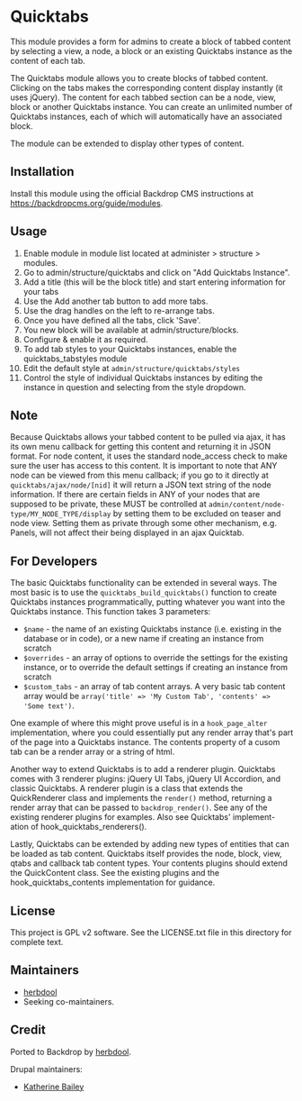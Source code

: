 # Quicktabs

This module provides a form for admins to create a block of tabbed content by
selecting a view, a node, a block or an existing Quicktabs instance as the
content of each tab.

The Quicktabs module allows you to create blocks of tabbed content. Clicking on
the tabs makes the corresponding content display instantly (it uses jQuery). The
content for each tabbed section can be a node, view, block or another Quicktabs
instance. You can create an unlimited number of Quicktabs instances, each of
which will automatically have an associated block.

The module can be extended to display other types of content.

## Installation

Install this module using the official Backdrop CMS instructions at
<https://backdropcms.org/guide/modules>.

## Usage

1. Enable module in module list located at administer > structure > modules.
2. Go to admin/structure/quicktabs and click on "Add Quicktabs Instance".
3. Add a title (this will be the block title) and start entering information for your tabs
4. Use the Add another tab button to add more tabs.
5. Use the drag handles on the left to re-arrange tabs.
6. Once you have defined all the tabs, click 'Save'.
7. You new block will be available at admin/structure/blocks.
8. Configure & enable it as required.
9. To add tab styles to your Quicktabs instances, enable the quicktabs_tabstyles module
10. Edit the default style at `admin/structure/quicktabs/styles`
11. Control the style of individual Quicktabs instances by editing the instance in
question and selecting from the style dropdown.

## Note

Because Quicktabs allows your tabbed content to be pulled via ajax, it has its
own menu callback for getting this content and returning it in JSON format. For
node content, it uses the standard node_access check to make sure the user has
access to this content. It is important to note that ANY node can be viewed
from this menu callback; if you go to it directly at `quicktabs/ajax/node/[nid]`
it will return a JSON text string of the node information. If there are certain
fields in ANY of your nodes that are supposed to be private, these MUST be
controlled at `admin/content/node-type/MY_NODE_TYPE/display` by setting them to
be excluded on teaser and node view. Setting them as private through some other
mechanism, e.g. Panels, will not affect their being displayed in an ajax Quicktab.

## For Developers

The basic Quicktabs functionality can be extended in several ways. The most basic is
to use the `quicktabs_build_quicktabs()` function to create Quicktabs instances
programmatically, putting whatever you want into the Quicktabs instance. This function
takes 3 parameters:

* `$name` - the name of an existing Quicktabs instance (i.e. existing in the
  database or in code), or a new name if creating an instance from scratch
* `$overrides` - an array of options to override the settings for the existing
  instance, or to override the default settings if creating an instance from
  scratch
* `$custom_tabs` - an array of tab content arrays. A very basic tab content
  array would be `array('title' => 'My Custom Tab', 'contents' => 'Some text')`.

One example of where this might prove useful is in a `hook_page_alter` implementation,
where you could essentially put any render array that's part of the page into a
Quicktabs instance. The contents property of a cusom tab can be a render array or
a string of html.

Another way to extend Quicktabs is to add a renderer plugin. Quicktabs comes with
3 renderer plugins: jQuery UI Tabs, jQuery UI Accordion, and classic Quicktabs. A
renderer plugin is a class that extends the QuickRenderer class and implements the
`render()` method, returning a render array that can be passed to `backdrop_render()`.
See any of the existing renderer plugins for examples. Also see Quicktabs' implement-
ation of hook_quicktabs_renderers().

Lastly, Quicktabs can be extended by adding new types of entities that can be loaded
as tab content. Quicktabs itself provides the node, block, view, qtabs and callback
tab content types. Your contents plugins should extend the QuickContent class. See
the existing plugins and the hook_quicktabs_contents implementation for guidance.

## License

This project is GPL v2 software. See the LICENSE.txt file in this directory for
complete text.

## Maintainers

* [herbdool](https://github.com/herbdool)
* Seeking co-maintainers.

## Credit

Ported to Backdrop by [herbdool](https://github.com/herbdool).

Drupal maintainers:

* [Katherine Bailey](http://drupal.org/user/172987)
